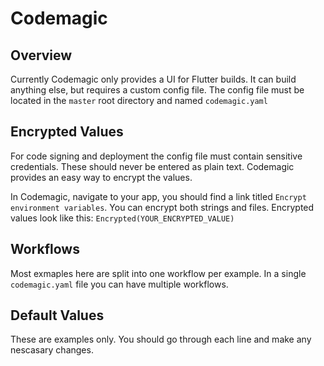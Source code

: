 # Codemagic

## Overview

Currently Codemagic only provides a UI for Flutter builds. It can build anything else, but requires a custom config file. The config file must be located in the `master` root directory and named `codemagic.yaml`

## Encrypted Values

For code signing and deployment the config file must contain sensitive credentials. These should never be entered as plain text. Codemagic provides an easy way to encrypt the values.

In Codemagic, navigate to your app, you should find a link titled `Encrypt environment variables`. You can encrypt both strings and files. Encrypted values look like this: `Encrypted(YOUR_ENCRYPTED_VALUE)`

## Workflows

Most exmaples here are split into one workflow per example. In a single `codemagic.yaml` file you can have multiple workflows.

## Default Values

These are examples only. You should go through each line and make any nescasary changes.
